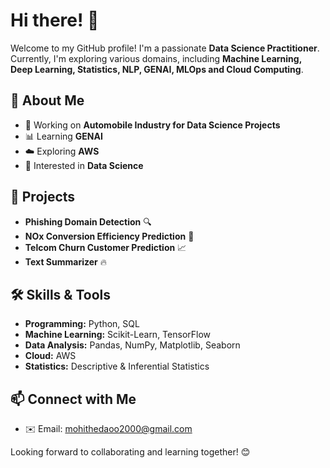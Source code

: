 # Hi there! 👋

Welcome to my GitHub profile! I'm a passionate **Data Science Practitioner**. Currently, I'm exploring various domains, including **Machine Learning, Deep Learning, Statistics, NLP, GENAI, MLOps and Cloud Computing**.

## 🚀 About Me
- 🔬 Working on **Automobile Industry for Data Science Projects**
- 📊 Learning **GENAI**
- ☁️ Exploring **AWS**
- 🔧 Interested in **Data Science**

## 🎯 Projects
- **Phishing Domain Detection** 🔍
- **NOx Conversion Efficiency Prediction** 🚗
- **Telcom Churn Customer Prediction** 📈
- **Text Summarizer** 🔥

## 🛠️ Skills & Tools
- **Programming:** Python, SQL
- **Machine Learning:** Scikit-Learn, TensorFlow
- **Data Analysis:** Pandas, NumPy, Matplotlib, Seaborn
- **Cloud:** AWS
- **Statistics:** Descriptive & Inferential Statistics

## 📫 Connect with Me
- ✉️ Email: mohithedaoo2000@gmail.com

Looking forward to collaborating and learning together! 😊

<!---
Wonders11/Wonders11 is a ✨ special ✨ repository because its `README.md` (this file) appears on your GitHub profile.
You can click the Preview link to take a look at your changes.
--->

